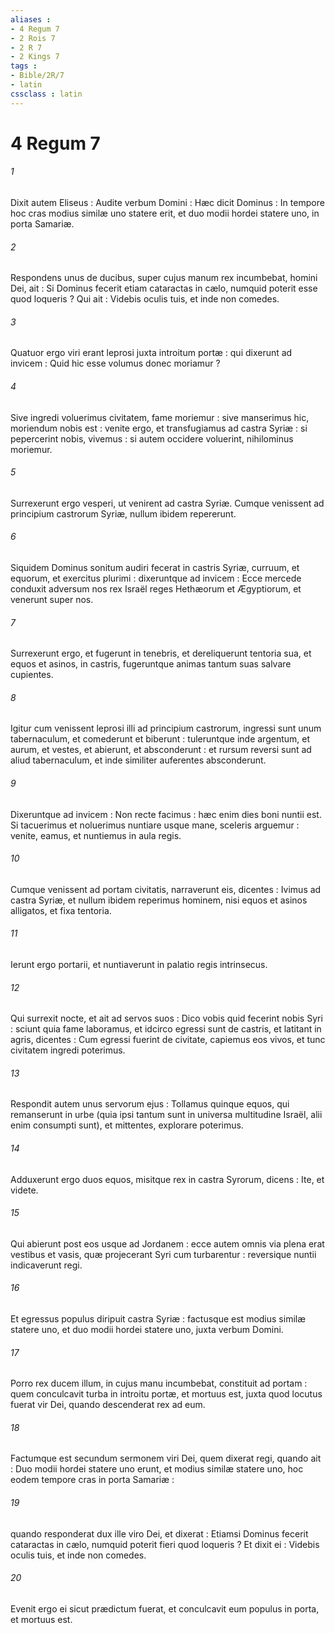 ```yaml
---
aliases : 
- 4 Regum 7
- 2 Rois 7
- 2 R 7
- 2 Kings 7
tags : 
- Bible/2R/7
- latin
cssclass : latin
---
```


# 4 Regum 7

###### 1
Dixit autem Eliseus : Audite verbum Domini : Hæc dicit Dominus : In tempore hoc cras modius similæ uno statere erit, et duo modii hordei statere uno, in porta Samariæ.
###### 2
Respondens unus de ducibus, super cujus manum rex incumbebat, homini Dei, ait : Si Dominus fecerit etiam cataractas in cælo, numquid poterit esse quod loqueris ? Qui ait : Videbis oculis tuis, et inde non comedes.
###### 3
Quatuor ergo viri erant leprosi juxta introitum portæ : qui dixerunt ad invicem : Quid hic esse volumus donec moriamur ?
###### 4
Sive ingredi voluerimus civitatem, fame moriemur : sive manserimus hic, moriendum nobis est : venite ergo, et transfugiamus ad castra Syriæ : si pepercerint nobis, vivemus : si autem occidere voluerint, nihilominus moriemur.
###### 5
Surrexerunt ergo vesperi, ut venirent ad castra Syriæ. Cumque venissent ad principium castrorum Syriæ, nullum ibidem repererunt.
###### 6
Siquidem Dominus sonitum audiri fecerat in castris Syriæ, curruum, et equorum, et exercitus plurimi : dixeruntque ad invicem : Ecce mercede conduxit adversum nos rex Israël reges Hethæorum et Ægyptiorum, et venerunt super nos.
###### 7
Surrexerunt ergo, et fugerunt in tenebris, et dereliquerunt tentoria sua, et equos et asinos, in castris, fugeruntque animas tantum suas salvare cupientes.
###### 8
Igitur cum venissent leprosi illi ad principium castrorum, ingressi sunt unum tabernaculum, et comederunt et biberunt : tuleruntque inde argentum, et aurum, et vestes, et abierunt, et absconderunt : et rursum reversi sunt ad aliud tabernaculum, et inde similiter auferentes absconderunt.
###### 9
Dixeruntque ad invicem : Non recte facimus : hæc enim dies boni nuntii est. Si tacuerimus et noluerimus nuntiare usque mane, sceleris arguemur : venite, eamus, et nuntiemus in aula regis.
###### 10
Cumque venissent ad portam civitatis, narraverunt eis, dicentes : Ivimus ad castra Syriæ, et nullum ibidem reperimus hominem, nisi equos et asinos alligatos, et fixa tentoria.
###### 11
Ierunt ergo portarii, et nuntiaverunt in palatio regis intrinsecus.
###### 12
Qui surrexit nocte, et ait ad servos suos : Dico vobis quid fecerint nobis Syri : sciunt quia fame laboramus, et idcirco egressi sunt de castris, et latitant in agris, dicentes : Cum egressi fuerint de civitate, capiemus eos vivos, et tunc civitatem ingredi poterimus.
###### 13
Respondit autem unus servorum ejus : Tollamus quinque equos, qui remanserunt in urbe (quia ipsi tantum sunt in universa multitudine Israël, alii enim consumpti sunt), et mittentes, explorare poterimus.
###### 14
Adduxerunt ergo duos equos, misitque rex in castra Syrorum, dicens : Ite, et videte.
###### 15
Qui abierunt post eos usque ad Jordanem : ecce autem omnis via plena erat vestibus et vasis, quæ projecerant Syri cum turbarentur : reversique nuntii indicaverunt regi.
###### 16
Et egressus populus diripuit castra Syriæ : factusque est modius similæ statere uno, et duo modii hordei statere uno, juxta verbum Domini.
###### 17
Porro rex ducem illum, in cujus manu incumbebat, constituit ad portam : quem conculcavit turba in introitu portæ, et mortuus est, juxta quod locutus fuerat vir Dei, quando descenderat rex ad eum.
###### 18
Factumque est secundum sermonem viri Dei, quem dixerat regi, quando ait : Duo modii hordei statere uno erunt, et modius similæ statere uno, hoc eodem tempore cras in porta Samariæ :
###### 19
quando responderat dux ille viro Dei, et dixerat : Etiamsi Dominus fecerit cataractas in cælo, numquid poterit fieri quod loqueris ? Et dixit ei : Videbis oculis tuis, et inde non comedes.
###### 20
Evenit ergo ei sicut prædictum fuerat, et conculcavit eum populus in porta, et mortuus est.
